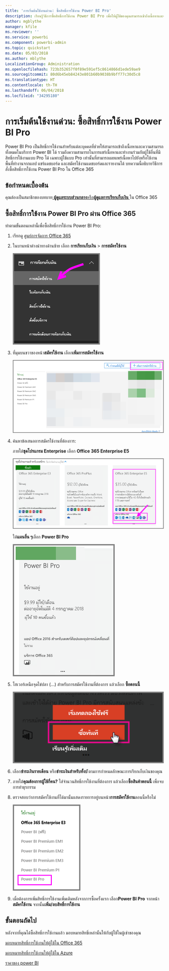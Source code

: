```yaml
---
title: 'การเริ่มต้นใช้งานด่วน: ซื้อสิทธิ์การใช้งาน Power BI Pro'
description: เรียนรู้วิธีการซื้อสิทธิ์การใช้งาน Power BI Pro เพื่อให้ผู้ใช้ของคุณสามารถเข้าถึงเนื้อหาและความสามารถทั้งหมดในบริการ Power BI
author: mgblythe
manager: kfile
ms.reviewer: ''
ms.service: powerbi
ms.component: powerbi-admin
ms.topic: quickstart
ms.date: 05/03/2018
ms.author: mblythe
LocalizationGroup: Administration
ms.openlocfilehash: 723b352657f0f89e591ef5c8614866d1ede59ae9
ms.sourcegitcommit: 80d6b45eb84243e801b60b9038b9bff77c30d5c8
ms.translationtype: HT
ms.contentlocale: th-TH
ms.lasthandoff: 06/04/2018
ms.locfileid: "34295180"
---
```

# <a name="quickstart-purchase-power-bi-pro-licenses"></a>การเริ่มต้นใช้งานด่วน: ซื้อสิทธิ์การใช้งาน Power BI Pro

Power BI Pro เป็นสิทธิ์การใช้งานสำหรับแต่ละบุคคลที่ช่วยให้สามารถเข้าถึงเนื้อหาและความสามารถทั้งหมดในบริการ Power BI ได้ รวมถึงความสามารถในการแชร์เนื้อหาและทำงานร่วมกับผู้ใช้อื่นที่มีสิทธิ์การใช้งานแบบ Pro ได้ เฉพาะผู้ใช้แบบ Pro เท่านั้นที่สามารถเผยแพร่เนื้อหาไปยังหรือใช้งานพื้นที่ทำงานจากแอป แชร์แดชบอร์ด และสมัครใช้งานแดชบอร์ดและรายงานได้ บทความนี้อธิบายวิธีการสั่งซื้อสิทธิ์การใช้งาน Power BI Pro ใน Office 365


## <a name="prerequisites"></a>ข้อกำหนดเบื้องต้น

คุณต้องเป็นสมาชิกของบทบาท[ **ผู้ดูแลระบบส่วนกลาง**หรือ**ผู้ดูแลการเรียกเก็บเงิน** ](https://support.office.com/article/about-office-365-admin-roles-da585eea-f576-4f55-a1e0-87090b6aaa9d?ui=en-US&rs=en-US&ad=US)ใน Office 365 


## <a name="purchase-power-bi-pro-licenses-through-office-365"></a>ซื้อสิทธิ์การใช้งาน Power BI Pro ผ่าน Office 365

ทำตามขั้นตอนเหล่านี้เพื่อซื้อสิทธิ์การใช้งาน Power BI Pro:

1. เรียกดู [ศูนย์การจัดการ Office 365](https://portal.office.com/adminportal/home#/homepage)

2. ในบานหน้าต่างนำทางด้านซ้าย เลือก **การเรียกเก็บเงิน** > **การสมัครใช้งาน**

    ![แผงนำทาง](media/service-admin-purchasing-power-bi-pro/service-purchasing-power-bi-pro/service-purchasing-power-bi-pro-01.png)

3. ที่มุมบนขวาของหน้า**สมัครใช้งาน** เลือก**เพิ่มการสมัครใช้งาน**

    ![การสมัครใช้งาน](media/service-admin-purchasing-power-bi-pro/service-purchasing-power-bi-pro/service-purchasing-power-bi-pro-02.png)

4. ค้นหาข้อเสนอการสมัครใช้งานที่ต้องการ:

    ภายใต้**ชุดโปรแกรม Enterprise** เลือก **Office 365 Enterprise E5**

    ![สมัครใช้งาน Office E5](media/service-admin-purchasing-power-bi-pro/service-purchasing-power-bi-pro/service-purchasing-power-bi-pro-03.png)

    ใต้**แผนอื่น ๆ**เลือก **Power BI Pro**

    ![การสมัครใช้งาน Power BI](media/service-admin-purchasing-power-bi-pro/service-purchasing-power-bi-pro/service-purchasing-power-bi-pro-04.png)

5. โฮเวอร์เหนือจุดไข่ปลา (...) สำหรับการสมัครใช้งานที่ต้องการ แล้วเลือก **ซื้อตอนนี้**

    ![ซื้อตอนนี้](media/service-admin-purchasing-power-bi-pro/service-purchasing-power-bi-pro/service-purchasing-power-bi-pro-05.png)

6. เลือก**ชำระเงินรายเดือน** หรือ**ชำระเงินสำหรับทั้งป** ีตามการกำหนดลักษณะการเรียกเก็บเงินของคุณ

7. ภายใต้**คุณต้องการผู้ใช้กี่คน?** ใส่จำนวนสิทธิ์การใช้งานที่ต้องการ แล้วเลือก**ซื้อสินค้าตอนนี้** เพื่อจบการทำธุรกรรม

8. ตรวจสอบว่าการสมัครใช้งานที่ได้มานั้นแสดงรายการอยู่บนหน้า**การสมัครใช้งาน**ตอนนี้หรือไม่

   ![การสมัครใช้งานที่ได้มา](media/service-admin-purchasing-power-bi-pro/service-purchasing-power-bi-pro/service-purchasing-power-bi-pro-06.png)

9. เมื่อต้องการเพิ่มสิทธิ์การใช้งานเพิ่มเติมหลังจากการซื้อครั้งแรก เลือก**Power BI Pro** จากหน้า**สมัครใช้งาน** จากนั้น**เพิ่ม/ลบสิทธิ์การใช้งาน**


## <a name="next-steps"></a>ขั้นตอนถัดไป

หลังจากที่คุณได้ซื้อสิทธิ์การใช้งานแล้ว มอบหมายสิทธิ์เหล่านั้นให้กับผู้ใช้ในผู้เช่าของคุณ

[มอบหมายสิทธิ์การใช้งานให้ผู้ใช้ใน Office 365](service-admin-assigning-power-bi-pro-licenses.md)

[มอบหมายสิทธิ์การใช้งานให้ผู้ใช้ใน Azure](service-admin-assigning-power-bi-pro-licenses-azure.md)

[ราคาของ power BI](https://powerbi.microsoft.com/en-us/pricing/)
